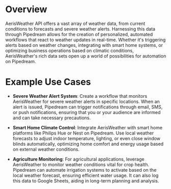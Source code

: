 # Overview

AerisWeather API offers a vast array of weather data, from current conditions to forecasts and severe weather alerts. Harnessing this data through Pipedream allows for the creation of personalized, automated workflows that react to weather updates in real-time. Whether it's triggering alerts based on weather changes, integrating with smart home systems, or optimizing business operations based on climatic conditions, AerisWeather's rich data sets open up a world of possibilities for automation on Pipedream.

# Example Use Cases

- **Severe Weather Alert System**: Create a workflow that monitors AerisWeather for severe weather alerts in specific locations. When an alert is issued, Pipedream can trigger notifications through email, SMS, or push notifications, ensuring that you or your audience are informed and can take necessary precautions.

- **Smart Home Climate Control**: Integrate AerisWeather with smart home platforms like Philips Hue or Nest on Pipedream. Use local weather forecasts to adjust indoor temperature, lighting, or even close window blinds automatically, optimizing home comfort and energy usage based on external weather conditions.

- **Agriculture Monitoring**: For agricultural applications, leverage AerisWeather to monitor weather conditions vital for crop health. Pipedream can automate irrigation systems to activate based on the local weather forecast, ensuring efficient water usage. It can also log this data to Google Sheets, aiding in long-term planning and analysis.
